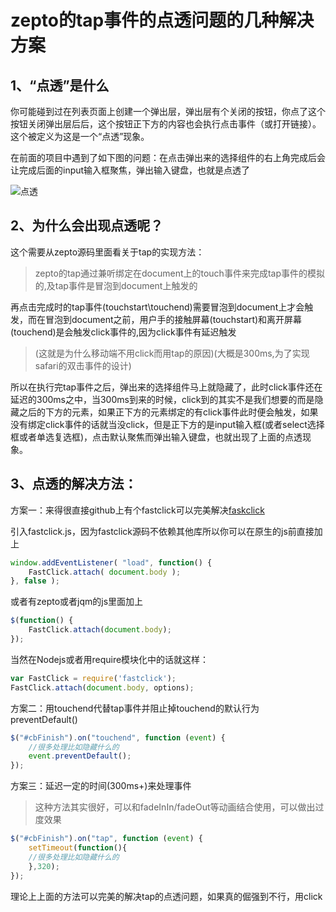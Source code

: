 # zepto的tap事件的点透问题的几种解决方案
## 1、“点透”是什么
你可能碰到过在列表页面上创建一个弹出层，弹出层有个关闭的按钮，你点了这个按钮关闭弹出层后后，这个按钮正下方的内容也会执行点击事件（或打开链接）。这个被定义为这是一个“点透”现象。

在前面的项目中遇到了如下图的问题：在点击弹出来的选择组件的右上角完成后会让完成后面的input输入框聚焦，弹出输入键盘，也就是点透了

![点透](http://images.cnitblog.com/blog/546511/201503/011850313937285.png)

## 2、为什么会出现点透呢？
这个需要从zepto源码里面看关于tap的实现方法：
>zepto的tap通过兼听绑定在document上的touch事件来完成tap事件的模拟的,及tap事件是冒泡到document上触发的

再点击完成时的tap事件(touchstart\touchend)需要冒泡到document上才会触发，而在冒泡到document之前，用户手的接触屏幕(touchstart)和离开屏幕(touchend)是会触发click事件的,因为click事件有延迟触发
>(这就是为什么移动端不用click而用tap的原因)(大概是300ms,为了实现safari的双击事件的设计)

所以在执行完tap事件之后，弹出来的选择组件马上就隐藏了，此时click事件还在延迟的300ms之中，当300ms到来的时候，click到的其实不是我们想要的而是隐藏之后的下方的元素，如果正下方的元素绑定的有click事件此时便会触发，如果没有绑定click事件的话就当没click，但是正下方的是input输入框(或者select选择框或者单选复选框)，点击默认聚焦而弹出输入键盘，也就出现了上面的点透现象。
## 3、点透的解决方法：
方案一：来得很直接github上有个fastclick可以完美解决[faskclick](https://github.com/ftlabs/fastclick)

引入fastclick.js，因为fastclick源码不依赖其他库所以你可以在原生的js前直接加上

```javascript
window.addEventListener( "load", function() {
 	FastClick.attach( document.body );
}, false );
```
或者有zepto或者jqm的js里面加上

```javascript
$(function() {
	FastClick.attach(document.body);
});
```
当然在Nodejs或者用require模块化中的话就这样：

```javascript
var FastClick = require('fastclick');
FastClick.attach(document.body, options);
```
方案二：用touchend代替tap事件并阻止掉touchend的默认行为preventDefault()

```javascript
$("#cbFinish").on("touchend", function (event) {
    //很多处理比如隐藏什么的
    event.preventDefault();
});
```
方案三：延迟一定的时间(300ms+)来处理事件
>这种方法其实很好，可以和fadeInIn/fadeOut等动画结合使用，可以做出过度效果

```javascript
$("#cbFinish").on("tap", function (event) {
    setTimeout(function(){
    //很多处理比如隐藏什么的
    },320);
}); 
```
理论上上面的方法可以完美的解决tap的点透问题，如果真的倔强到不行，用click
   

